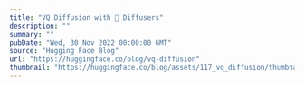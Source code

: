 ```yaml
---
title: "VQ Diffusion with 🧨 Diffusers"
description: ""
summary: ""
pubDate: "Wed, 30 Nov 2022 00:00:00 GMT"
source: "Hugging Face Blog"
url: "https://huggingface.co/blog/vq-diffusion"
thumbnail: "https://huggingface.co/blog/assets/117_vq_diffusion/thumbnail.png"
---
```


